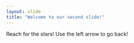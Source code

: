 ```yaml
---
layout: slide
title: "Welcome to our second slide!"
---
```

Reach for the stars!
Use the left arrow to go back!
